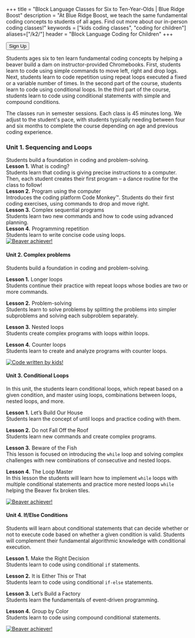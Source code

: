 +++
title = "Block Language Classes for Six to Ten-Year-Olds | Blue Ridge Boost" 
description = "At Blue Ridge Boost, we teach the same fundamental coding concepts to students of all ages. Find out more about our in-person coding classes!"
keywords = ["kids coding classes", "coding for children"]
aliases=["/k2/"]
header = "Block Language Coding for Children"
+++

<div class="container-fluid">
    <div class="row px-1">
        <div class="col-12 text-left">
        <p><a href="https://spring-24-block-coding-grades-1-and-2.cheddarup.com" class="btn-small">
                        <button class="button-8" role="button">Sign Up</button></a></p>
        <p>Students ages six to ten learn fundamental coding concepts by helping a beaver build a dam on instructor-provided Chromebooks. First, students learn to code using simple commands to move left, right and drop logs. Next, students learn to code repetition using repeat loops executed a fixed or a variable number of times. In the second part of the course, students learn to code using conditional loops. In the third part of the course, students learn to code using conditional statements with simple and compound conditions.  </p>
        <p>The classes run in semester sessions. Each class is 45 minutes long. We adjust to the student's pace, with students typically needing between four and six months to complete the course depending on age and previous coding experience. </p>
        </div>
    </div>
    <div class="row p-1 flex-column flex-lg-row">
        <div class="col col-lg-8">
            <a name="session1"></a>
            <h3>Unit 1. Sequencing and Loops </h3>
            Students build a foundation in coding and problem-solving.<br>
            <b>Lesson 1.</b> What is coding? <br>Students learn that coding is giving precise instructions to a computer. Then, each student creates their first program – a dance routine for the class to follow!<br>
            <b>Lesson 2.</b> Program using the computer <br>
            Introduces the coding platform Code Monkey&trade;. Students do their first coding exercises, using commands to drop and move right.<br>
            <b>Lesson 3.</b> Complex sequential programs <br>
            Students learn two new commands and how to code using advanced planning. <br>
            <b>Lesson 4.</b> Programming repetition <br>
            Students learn to write concise code using loops. 
        </div>
        <div class="col col-lg-4">
            <a href="https://www.codemonkey.com/courses/beaver-achiever/">
            <img  alt="Beaver achiever!" 
            src="/images/ba1.webp" 
            class="img-fluid"></a>
        </div>
    </div>
    <div class="row p-1 flex-column flex-lg-row">
        <div class="col col-lg-8">

<h4> Unit 2. Complex problems </h4>

Students build a foundation in coding and problem-solving.<br>

**Lesson 1.** Longer loops<br>
Students continue their practice with repeat loops whose bodies are two or more commands.

**Lesson 2.** Problem-solving <br>
Students learn to solve problems by splitting the problems into simpler subproblems and solving each subproblem separately. 

**Lesson 3.** Nested loops<br>
Students create complex programs with loops within loops.

**Lesson 4.** Counter loops <br>
Students learn to create and analyze programs with counter loops.
        </div>
        <div class="col col-lg-4">
        <a href="https://www.codemonkey.com/courses/beaver-achiever/">
            <img alt="Code written by kids!" 
                src="/images/ba2.webp" 
                class="img-fluid"></a>
        </div>
    </div>
    <div class="row p-1 flex-column flex-lg-row">
        <div class="col col-lg-8">

<h4> Unit 3. Conditional Loops </h4>

In this unit, the students learn conditional loops, which repeat based on a given condition, and master using loops, combinations between loops, nested loops, and more.<br>

**Lesson 1.** Let’s Build Our House <br>
Students learn the concept of until loops and practice coding with them.

**Lesson 2.** Do not Fall Off the Roof <br>
Students learn new commands and create complex programs.

**Lesson 3.** Beware of the Fish <br>
This lesson is focused on introducing the ``while`` loop and solving complex challenges with new combinations of
consecutive and nested loops.

**Lesson 4.** The Loop Master <br>
In this lesson the students will learn how to implement ``while`` loops with multiple conditional
statements and practice more nested loops ``while`` helping the Beaver fix broken tiles.
        </div>
        <div class="col col-lg-4">
            <a href="https://www.codemonkey.com/courses/beaver-achiever/">
            <img  alt="Beaver achiever!" 
            src="/images/ba3.webp" 
            class="img-fluid"></a>
        </div>
    </div>
    <div class="row p-1 flex-column flex-lg-row">
        <div class="col col-lg-8">

<h4> Unit 4. If/Else Conditions </h4>

Students will learn about conditional statements that can decide whether or not to execute code
based on whether a given condition is valid.
Students will complement their fundamental algorithmic knowledge
with conditional execution.

**Lesson 1.** Make the Right Decision <br>
Students learn to code using conditional ``if`` statements.

**Lesson 2.** It is Either This or That <br>
Students learn to code using conditional ``if-else`` statements.

**Lesson 3.** Let’s Build a Factory <br>
Students learn the fundamentals of event-driven programming.

**Lesson 4.** Group by Color <br>
Students learn to code using compound conditional statements.
        </div>
        <div class="col col-lg-4">
            <a href="https://www.codemonkey.com/courses/beaver-achiever/">
            <img  alt="Beaver achiever!" 
            src="/images/ba4.webp" 
            class="img-fluid"></a>
        </div>
    </div>
</div>